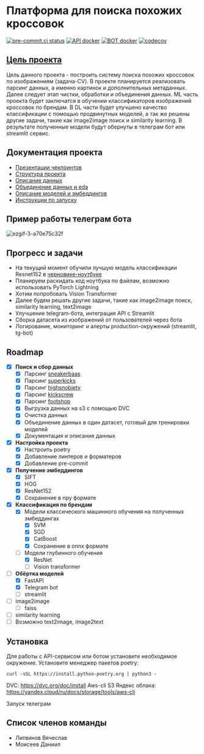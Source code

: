 # Платформа для поиска похожих кроссовок

[![pre-commit.ci status](https://results.pre-commit.ci/badge/github/miem-refugees/sneakers-ml/trunk.svg)](https://results.pre-commit.ci/latest/github/miem-refugees/sneakers-ml/trunk)
[![API docker](https://github.com/miem-refugees/sneakers-ml/actions/workflows/build-api.yml/badge.svg)](https://github.com/miem-refugees/sneakers-ml/actions/workflows/build-api.yml)
[![BOT docker](https://github.com/miem-refugees/sneakers-ml/actions/workflows/build-bot.yml/badge.svg)](https://github.com/miem-refugees/sneakers-ml/actions/workflows/build-bot.yml)
[![codecov](https://codecov.io/gh/miem-refugees/sneakers-ml/graph/badge.svg?token=ZTQC72KIPN)](https://codecov.io/gh/miem-refugees/sneakers-ml)

## [Цель проекта](https://docs.google.com/document/d/1Gdz3_W7x7L9Ff1-Sl61Cv3L6GHBiceH863Vn1ucXzjU/edit#heading=h.j88xs4dca7be)

Цель данного проекта - построить систему поиска похожих кроссовок по изображениям (задача-CV).
В проекте планируется реализовать парсинг данных, а именно картинок и дополнительных метаданных.
Далее следует этап чистки, обработки и объединения данных.
ML часть проекта будет заключатся в обучении классификаторов изображений кроссовок по брендам.
В DL части будет улучшено качество классификации с помощью продвинутных моделей, а так же решены другие задачи,
такие как image2image поиск и similarity learning.
В результате полученные модели будут обернуты в телеграм бот или streamlit сервис.

## Документация проекта

- [Презентации чекпоинтов](/docs/presentations)
- [Структура проекта](/docs/project-setup.md)
- [Описание данных](/docs/data-description.md)
- [Объединение данных и eda](/docs/eda-merging.md)
- [Описание моделей и эмбеддингов](/docs/features-models.md)
- [Инструкции по запуску](/docs/launch-instructions.md)

## Пример работы телеграм бота

![ezgif-3-a70e75c32f](https://github.com/miem-refugees/sneakers-ml/assets/57370975/0ded53d5-479d-458a-b1ed-3675b3e1f71c)

## Прогресс и задачи

- На текущий момент обучили лучшую модель классификации Resnet152 в
  [черновике-ноутбуке](notebooks/models/resnet_fine_tune.ipynb)
- Планируем раскидать код ноутбука по файлам, возможно использовать
  PyTorch Lightning
- Хотим попробовать Vision Transformer
- Далее будем решать другие задачи, такие как image2image поиск, similarity
  learning, text2image
- Улучшение telegram-бота, интеграция API с Streamlit
- Сборка датасета из изображений от пользователей через бота
- Логирование, мониторинг и алерты production-окружений (streamlit, tg-bot)

## Roadmap

- [x] **Поиск и сбор данных**
  - [x] Парсинг [sneakerbaas](https://www.sneakerbaas.com)
  - [x] Парсинг [superkicks](https://www.superkicks.in)
  - [x] Парсинг [highsnobiety](https://www.highsnobiety.com)
  - [x] Парсинг [kickscrew](https://www.kickscrew.com/)
  - [x] Парсинг [footshop](https://www.footshop.com)
  - [x] Выгрузка данных на s3 с помощью DVC
  - [x] Очистка данных
  - [x] Объединение данных в один датасет, готовый для тренировки моделей
  - [x] Документация и описание данных
- [x] **Настройка проекта**
  - [x] Настроить poetry
  - [x] Добавление линтеров и форматеров
  - [x] Добавление pre-commit
- [x] **Получение эмбеддингов**
  - [x] SIFT
  - [x] HOG
  - [x] ResNet152
  - [x] Сохранение в npy формате
- [x] **Классификация по брендам**
  - [x] Модели классического машинного обучения на полученных эмбеддингах
    - [x] SVM
    - [x] SGD
    - [x] CatBoost
    - [x] Сохранение в onnx формате
  - [ ] Модели глубинного обучения
    - [x] ResNet
    - [ ] Vision transformer
- [ ] **Обёртка моделей**
  - [x] FastAPI
  - [x] Telegram bot
  - [ ] streamlit
- [ ] image2image
  - [ ] faiss
- [ ] similarity learning
- [ ] Возможно text2image, image2text

## Установка

Для работы с API-сервисом или ботом установите необходимое окружение. Установите менеджер пакетов poetry:
```shell
curl -sSL https://install.python-poetry.org | python3 -
```

DVC: https://dvc.org/doc/install
Aws-cli S3 Яндекс облака: https://yandex.cloud/ru/docs/storage/tools/aws-cli

Запуск телеграм

## Список членов команды

- Литвинов Вячеслав
- Моисеев Даниил
